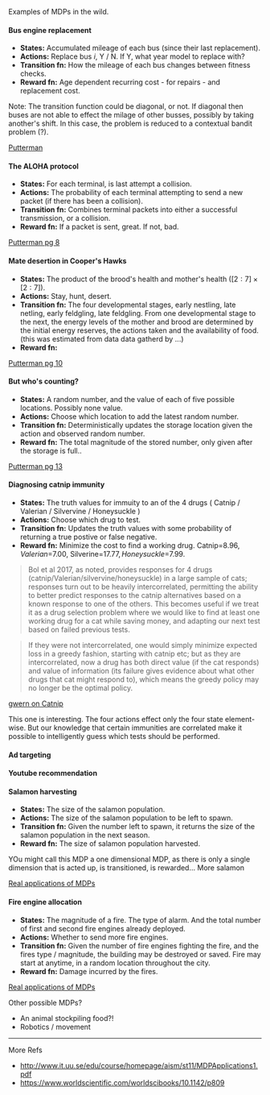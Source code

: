 Examples of MDPs in the wild.

#### Bus engine replacement

- __States:__ Accumulated mileage of each bus (since their last replacement).
- __Actions:__ Replace bus $i$, Y / N. If Y, what year model to replace with?
- __Transition fn:__ How the mileage of each bus changes between fitness checks.
- __Reward fn:__ Age dependent recurring cost - for repairs - and replacement cost.

Note: The transition function could be diagonal, or not. If diagonal then buses are not able to effect the milage of other busses, possibly by taking another's shift. In this case, the problem is reduced to a contextual bandit problem (?).

[Putterman]()

#### The ALOHA protocol

- __States:__ For each terminal, is last attempt a collision.
- __Actions:__ The probability of each terminal attempting to send a new packet (if there has been a collision).
- __Transition fn:__ Combines terminal packets into either a successful transmission, or a collision.
- __Reward fn:__ If a packet is sent, great. If not, bad.

[Putterman pg 8]()

#### Mate desertion in Cooper's Hawks

- __States:__ The product of the brood's health and mother's health ($[2:7] \times [2:7]$).
- __Actions:__ Stay, hunt, desert.
- __Transition fn:__ The four developmental stages, early nestling, late netling, early feldgling, late feldgling. From one developmental stage to the next, the energy levels of the mother and brood are determined by the initial energy reserves, the actions taken and the availability of food. (this was estimated from data data gatherd by ...)
- __Reward fn:__

[Putterman pg 10]()

#### But who's counting?

- __States:__ A random number, and the value of each of five possible locations. Possibly none value.
- __Actions:__ Choose which location to add the latest random number.
- __Transition fn:__ Deterministically updates the storage location given the action and observed random number.
- __Reward fn:__ The total magnitude of the stored number, only given after the storage is full..

[Putterman pg 13]()

#### Diagnosing catnip immunity

- __States:__ The truth values for immuity to an of the 4 drugs ( Catnip / Valerian / Silvervine / Honeysuckle )
- __Actions:__ Choose which drug to test.
- __Transition fn:__ Updates the truth values with some probability of returning a true postive or false negative.
- __Reward fn:__ Minimize the cost to find a working drug. Catnip=$8.96, Valerian=$7.00, Silverine=$17.77, Honeysuckle=$7.99.

> Bol et al 2017, as noted, provides responses for 4 drugs (catnip/Valerian/silvervine/honeysuckle) in a large sample of cats; responses turn out to be heavily intercorrelated, permitting the ability to better predict responses to the catnip alternatives based on a known response to one of the others. This becomes useful if we treat it as a drug selection problem where we would like to find at least one working drug for a cat while saving money, and adapting our next test based on failed previous tests.

> If they were not intercorrelated, one would simply minimize expected loss in a greedy fashion, starting with catnip etc; but as they are intercorrelated, now a drug has both direct value (if the cat responds) and value of information (its failure gives evidence about what other drugs that cat might respond to), which means the greedy policy may no longer be the optimal policy.

[gwern on Catnip](https://www.gwern.net/Catnip#optimal-catnip-alternative-selection-solving-the-mdp)

This one is interesting. The four actions effect only the four state element-wise. But our knowledge that certain immunities are correlated make it possible to intelligently guess which tests should be performed.

<!-- #### Which cubicle should I use?

- __States:__ The occupancy of the $N$ cubicles.
- __Actions:__ Choose a cubicle. (cannot move half way through)
- __Transition fn:__ A new person might join the ???, and someone might exit.
- __Reward fn:__ Outer cubiles are the most used, so avoiding the is better. But sitting next to someone is also bad.

Not a sequential decision problem? But has long term payoffs??

#### Managing graduate study

- __States:__ Product of, progress x time left x motivation x confusion.
- __Actions:__ Quit, read, write, experiment,
- __Transition fn:__ Writing increases progress a small amount, experimentation may increase progress, ...
- __Reward fn:__ Sanity.

#### Best papers

- __States:__ ['X gpus', 'deep', 'p-value', 'Michael Jordan', '', ]
- __Actions:__ Should I continue reading this paper? Y/N.
- __Transition fn:__
- __Reward fn:__ Papers are classified as good versus bad. Want to spend max time reading good papers.

#### Dating

Dating. In the past you dated then/their friends. Now it effects your chances.

- __States:__ Who you have dated in the past, and how it ended (good vs bad).
- __Actions:__ Choose a new person to date.
- __Transition fn:__
- __Reward fn:__ ??? -->


#### Ad targeting



#### Youtube recommendation




#### Salamon harvesting

- __States:__ The size of the salamon population.
- __Actions:__ The size of the salamon population  to be left to spawn.
- __Transition fn:__ Given the number left to spawn, it returns the size of the salamon population in the next season.
- __Reward fn:__ The size of salamon population harvested.

YOu might call this MDP a one dimensional MDP, as there is only a single dimension that is acted up, is transitioned, is rewarded... More salamon

[Real applications of MDPs](http://www.it.uu.se/edu/course/homepage/aism/st11/MDPApplications1.pdf)

#### Fire engine allocation

- __States:__ The magnitude of a fire. The type of alarm. And the total number of first and second fire engines already deployed.
- __Actions:__ Whether to send more fire engines.
- __Transition fn:__ Given the number of fire engines fighting the fire, and the fires type / magnitude, the building may be destroyed or saved. Fire may start at anytime, in a random location throughout the city.
- __Reward fn:__ Damage incurred by the fires.

[Real applications of MDPs](http://www.it.uu.se/edu/course/homepage/aism/st11/MDPApplications1.pdf)


Other possible MDPs?

- An animal stockpiling food?!
- Robotics / movement


***

More Refs

- http://www.it.uu.se/edu/course/homepage/aism/st11/MDPApplications1.pdf
- https://www.worldscientific.com/worldscibooks/10.1142/p809
